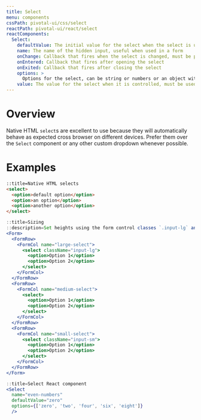 ```yaml
---
title: Select
menu: components
cssPath: pivotal-ui/css/select
reactPath: pivotal-ui/react/select
reactComponents:
  Select:
    defaultValue: The initial value for the select when the select is uncontrolled
    name: The name of the hidden input, useful when used in a form
    onChange: Callback that fires when the select is changed, must be provided for controlled inputs
    onEntered: Callback that fires after opening the select
    onExited: Callback that fires after closing the select
    options: >
      Options for the select, can be string or numbers or an object with label and value (e.g. `['one', 'two', 'three']`, `[1, 2, 3]`, `[{label: 'yes', value: 1}, {label: 'no', value: 0}]`)
    value: The value for the select when it is controlled, must be used with an `onChange` function to update the value of the select
---
```


# Overview

Native HTML `select`s are excellent to use because they will automatically behave as expected cross browser on different devices. Prefer them over the `Select` component or any other custom dropdown whenever possible.

# Examples

```html
::title=Native HTML selects
<select>
  <option>default option</option>
  <option>an option</option>
  <option>another option</option>
</select>
```

```jsx
::title=Sizing
::description=Set heights using the form control classes `.input-lg` and `.input-sm`. Create larger or smaller form controls that match button sizes.
<Form>
  <FormRow>
    <FormCol name="large-select">
      <select className="input-lg">
        <option>Option 1</option>
        <option>Option 2</option>
      </select>
    </FormCol>
  </FormRow>
  <FormRow>
    <FormCol name="medium-select">
      <select>
        <option>Option 1</option>
        <option>Option 2</option>
      </select>
    </FormCol>
  </FormRow>
  <FormRow>
    <FormCol name="small-select">
      <select className="input-sm">
        <option>Option 1</option>
        <option>Option 2</option>
      </select>
    </FormCol>
  </FormRow>
</Form>
```

```jsx
::title=Select React component
<Select
  name="even-numbers"
  defaultValue="zero"
  options={['zero', 'two', 'four', 'six', 'eight']}
  />
```